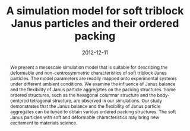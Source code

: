 ---
title: "A simulation model for soft triblock Janus particles and their ordered packing"
authors:
- Zhan-Wei Li
- Zhong-Yuan Lu
- You-Liang Zhu
- Zhao-Yan Sun
- Li-Jia An
date: "2012-12-11"
doi: "10.1039/C2RA22108J"
publication_types: ["期刊文章"]
publication: "RSC Advances"
publication_short: "RSC Adv."
abstract: "We present a mesoscale simulation model that is suitable for  describing the deformable and non-centrosymmetric characteristics of  soft triblock Janus particles. The model parameters are readily mapped  onto experimental systems under different ambient conditions. We examine  the influence of Janus balance and the flexibility of Janus particle  aggregates on the packing structures. Some ordered structures, such as  the hexagonal columnar structure and the body-centered tetragonal  structure, are observed in our simulations. Our study demonstrates that  the Janus balance and the flexibility of Janus particle aggregates can  be tuned to obtain various ordered packing structures. The soft Janus  particles with soft and deformable characteristics may bring new  excitement to materials science."
url_pdf: "https://pubs.rsc.org/en/content/articlelanding/2013/ra/c2ra22108j"
---